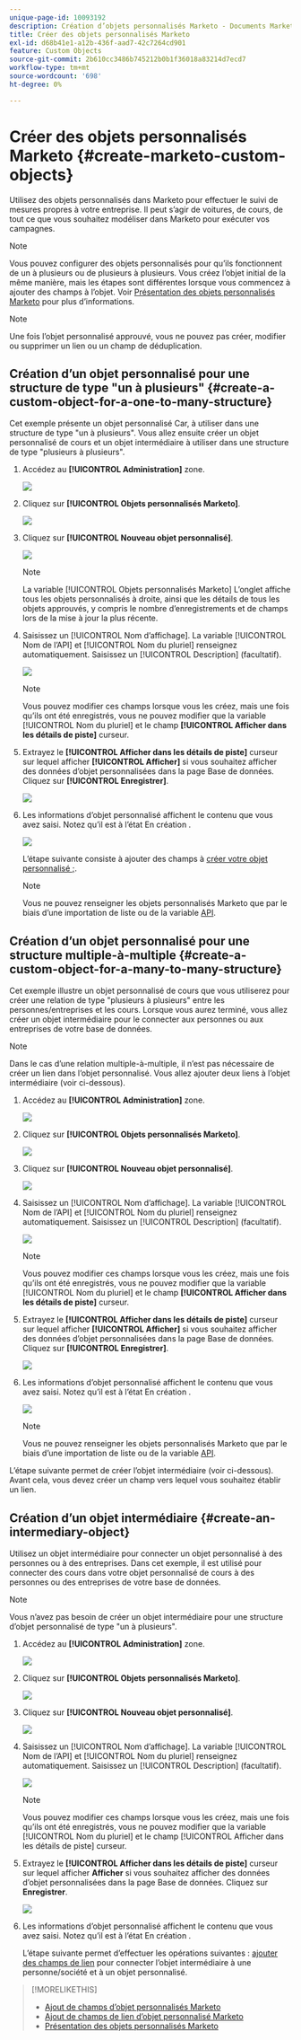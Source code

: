 ```yaml
---
unique-page-id: 10093192
description: Création d’objets personnalisés Marketo - Documents Marketo - Documentation du produit
title: Créer des objets personnalisés Marketo
exl-id: d68b41e1-a12b-436f-aad7-42c7264cd901
feature: Custom Objects
source-git-commit: 2b610cc3486b745212b0b1f36018a83214d7ecd7
workflow-type: tm+mt
source-wordcount: '698'
ht-degree: 0%

---
```


# Créer des objets personnalisés Marketo {#create-marketo-custom-objects}

Utilisez des objets personnalisés dans Marketo pour effectuer le suivi de mesures propres à votre entreprise. Il peut s’agir de voitures, de cours, de tout ce que vous souhaitez modéliser dans Marketo pour exécuter vos campagnes.

>[!NOTE]
>
>Vous pouvez configurer des objets personnalisés pour qu’ils fonctionnent de un à plusieurs ou de plusieurs à plusieurs. Vous créez l’objet initial de la même manière, mais les étapes sont différentes lorsque vous commencez à ajouter des champs à l’objet. Voir  [Présentation des objets personnalisés Marketo](/help/marketo/product-docs/administration/marketo-custom-objects/understanding-marketo-custom-objects.md) pour plus d’informations.

>[!NOTE]
>
>Une fois l’objet personnalisé approuvé, vous ne pouvez pas créer, modifier ou supprimer un lien ou un champ de déduplication.

## Création d’un objet personnalisé pour une structure de type &quot;un à plusieurs&quot; {#create-a-custom-object-for-a-one-to-many-structure}

Cet exemple présente un objet personnalisé Car, à utiliser dans une structure de type &quot;un à plusieurs&quot;. Vous allez ensuite créer un objet personnalisé de cours et un objet intermédiaire à utiliser dans une structure de type &quot;plusieurs à plusieurs&quot;.

1. Accédez au **[!UICONTROL Administration]** zone.

   ![](assets/create-marketo-custom-objects-1.png)

1. Cliquez sur **[!UICONTROL Objets personnalisés Marketo]**.

   ![](assets/create-marketo-custom-objects-2.png)

1. Cliquez sur **[!UICONTROL Nouveau objet personnalisé]**.

   ![](assets/create-marketo-custom-objects-3.png)

   >[!NOTE]
   >
   >La variable [!UICONTROL Objets personnalisés Marketo] L’onglet affiche tous les objets personnalisés à droite, ainsi que les détails de tous les objets approuvés, y compris le nombre d’enregistrements et de champs lors de la mise à jour la plus récente.

1. Saisissez un [!UICONTROL Nom d’affichage]. La variable [!UICONTROL Nom de l’API] et [!UICONTROL Nom du pluriel] renseignez automatiquement. Saisissez un [!UICONTROL Description] (facultatif).

   ![](assets/create-marketo-custom-objects-4.png)

   >[!NOTE]
   >
   >Vous pouvez modifier ces champs lorsque vous les créez, mais une fois qu’ils ont été enregistrés, vous ne pouvez modifier que la variable [!UICONTROL Nom du pluriel] et le champ **[!UICONTROL Afficher dans les détails de piste]** curseur.

1. Extrayez le **[!UICONTROL Afficher dans les détails de piste]** curseur sur lequel afficher **[!UICONTROL Afficher]** si vous souhaitez afficher des données d’objet personnalisées dans la page Base de données. Cliquez sur **[!UICONTROL Enregistrer]**.

   ![](assets/create-marketo-custom-objects-5.png)

1. Les informations d’objet personnalisé affichent le contenu que vous avez saisi. Notez qu’il est à l’état En création .

   ![](assets/create-marketo-custom-objects-6.png)

   L’étape suivante consiste à ajouter des champs à [créer votre objet personnalisé ;](/help/marketo/product-docs/administration/marketo-custom-objects/add-marketo-custom-object-fields.md).

   >[!NOTE]
   >
   >Vous ne pouvez renseigner les objets personnalisés Marketo que par le biais d’une importation de liste ou de la variable [API](https://experienceleague.adobe.com/en/docs/marketo-developer/marketo/rest/rest-api).

## Création d’un objet personnalisé pour une structure multiple-à-multiple {#create-a-custom-object-for-a-many-to-many-structure}

Cet exemple illustre un objet personnalisé de cours que vous utiliserez pour créer une relation de type &quot;plusieurs à plusieurs&quot; entre les personnes/entreprises et les cours. Lorsque vous aurez terminé, vous allez créer un objet intermédiaire pour le connecter aux personnes ou aux entreprises de votre base de données.

>[!NOTE]
>
>Dans le cas d’une relation multiple-à-multiple, il n’est pas nécessaire de créer un lien dans l’objet personnalisé. Vous allez ajouter deux liens à l’objet intermédiaire (voir ci-dessous).

1. Accédez au **[!UICONTROL Administration]** zone.

   ![](assets/create-marketo-custom-objects-7.png)

1. Cliquez sur **[!UICONTROL Objets personnalisés Marketo]**.

   ![](assets/create-marketo-custom-objects-8.png)

1. Cliquez sur **[!UICONTROL Nouveau objet personnalisé]**.

   ![](assets/create-marketo-custom-objects-9.png)

1. Saisissez un [!UICONTROL Nom d’affichage]. La variable [!UICONTROL Nom de l’API] et [!UICONTROL Nom du pluriel] renseignez automatiquement. Saisissez un [!UICONTROL Description] (facultatif).

   ![](assets/create-marketo-custom-objects-10.png)

   >[!NOTE]
   >
   >Vous pouvez modifier ces champs lorsque vous les créez, mais une fois qu’ils ont été enregistrés, vous ne pouvez modifier que la variable [!UICONTROL Nom du pluriel] et le champ **[!UICONTROL Afficher dans les détails de piste]** curseur.

1. Extrayez le **[!UICONTROL Afficher dans les détails de piste]** curseur sur lequel afficher **[!UICONTROL Afficher]** si vous souhaitez afficher des données d’objet personnalisées dans la page Base de données. Cliquez sur **[!UICONTROL Enregistrer]**.

   ![](assets/create-marketo-custom-objects-11.png)

1. Les informations d’objet personnalisé affichent le contenu que vous avez saisi. Notez qu’il est à l’état En création .

   ![](assets/create-marketo-custom-objects-12.png)

   >[!NOTE]
   >
   >Vous ne pouvez renseigner les objets personnalisés Marketo que par le biais d’une importation de liste ou de la variable [API](https://experienceleague.adobe.com/en/docs/marketo-developer/marketo/rest/rest-api).

L’étape suivante permet de créer l’objet intermédiaire (voir ci-dessous). Avant cela, vous devez créer un champ vers lequel vous souhaitez établir un lien.

## Création d’un objet intermédiaire {#create-an-intermediary-object}

Utilisez un objet intermédiaire pour connecter un objet personnalisé à des personnes ou à des entreprises. Dans cet exemple, il est utilisé pour connecter des cours dans votre objet personnalisé de cours à des personnes ou des entreprises de votre base de données.

>[!NOTE]
>
>Vous n’avez pas besoin de créer un objet intermédiaire pour une structure d’objet personnalisé de type &quot;un à plusieurs&quot;.

1. Accédez au **[!UICONTROL Administration]** zone.

   ![](assets/create-marketo-custom-objects-13.png)

1. Cliquez sur **[!UICONTROL Objets personnalisés Marketo]**.

   ![](assets/create-marketo-custom-objects-14.png)

1. Cliquez sur **[!UICONTROL Nouveau objet personnalisé]**.

   ![](assets/create-marketo-custom-objects-15.png)

1. Saisissez un [!UICONTROL Nom d’affichage]. La variable [!UICONTROL Nom de l’API] et [!UICONTROL Nom du pluriel] renseignez automatiquement. Saisissez un [!UICONTROL Description] (facultatif).

   ![](assets/create-marketo-custom-objects-16.png)

   >[!NOTE]
   >
   >Vous pouvez modifier ces champs lorsque vous les créez, mais une fois qu’ils ont été enregistrés, vous ne pouvez modifier que la variable [!UICONTROL Nom du pluriel] et le champ [!UICONTROL Afficher dans les détails de piste] curseur.

1. Extrayez le **[!UICONTROL Afficher dans les détails de piste]** curseur sur lequel afficher **Afficher** si vous souhaitez afficher des données d’objet personnalisées dans la page Base de données. Cliquez sur **Enregistrer**.

   ![](assets/create-marketo-custom-objects-17.png)

1. Les informations d’objet personnalisé affichent le contenu que vous avez saisi. Notez qu’il est à l’état En création .

   L’étape suivante permet d’effectuer les opérations suivantes : [ajouter des champs de lien](/help/marketo/product-docs/administration/marketo-custom-objects/add-marketo-custom-object-link-fields.md) pour connecter l’objet intermédiaire à une personne/société et à un objet personnalisé.

>[!MORELIKETHIS]
>
>* [Ajout de champs d’objet personnalisés Marketo](/help/marketo/product-docs/administration/marketo-custom-objects/add-marketo-custom-object-fields.md)
>* [Ajout de champs de lien d’objet personnalisé Marketo](/help/marketo/product-docs/administration/marketo-custom-objects/add-marketo-custom-object-link-fields.md)
>* [Présentation des objets personnalisés Marketo](/help/marketo/product-docs/administration/marketo-custom-objects/understanding-marketo-custom-objects.md)
